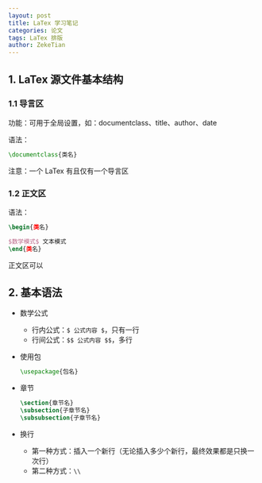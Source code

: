 ```yaml
---
layout: post
title: LaTex 学习笔记
categories: 论文
tags: LaTex 排版
author: ZekeTian
---
```






## 1. LaTex 源文件基本结构

### 1.1 导言区

功能：可用于全局设置，如：documentclass、title、author、date

语法：

```latex
\documentclass{类名}
```

注意：一个 LaTex 有且仅有一个导言区

### 1.2 正文区

语法：

```latex
\begin{类名}

$数学模式$ 文本模式
\end{类名}
```

正文区可以

## 2. 基本语法

- 数学公式

  - 行内公式：`$ 公式内容 $`，只有一行
  - 行间公式：`$$ 公式内容 $$`，多行

- 使用包

  ```latex
  \usepackage{包名}
  ```

- 章节

  ```latex
  \section{章节名}
  \subsection{子章节名}
  \subsubsection{子章节名}
  ```

- 换行

  - 第一种方式：插入一个新行（无论插入多少个新行，最终效果都是只换一次行）
  - 第二种方式：`\\`

  



### 